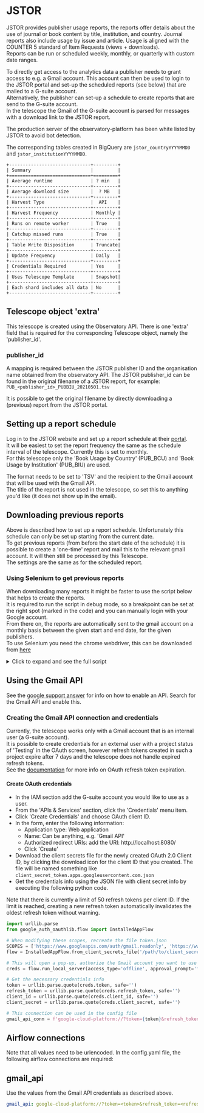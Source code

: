 # JSTOR

JSTOR provides publisher usage reports, the reports offer details about the use of journal or book content by title, institution, and country. 
Journal reports also include usage by issue and article. 
Usage is aligned with the COUNTER 5 standard of Item Requests (views + downloads).  
Reports can be run or scheduled weekly, monthly, or quarterly with custom date ranges. 

To directly get access to the analytics data a publisher needs to grant access to e.g. a Gmail account. 
This account can then be used to login to the JSTOR portal and set-up the scheduled reports (see below) that are
 mailed to a G-suite account.  
Alternatively, the publisher can set-up a schedule to create reports that are send to the G-suite account.  
In the telescope the Gmail of the G-suite account is parsed for messages with a download link to the JSTOR report.

The production server of the observatory-platform has been white listed by JSTOR to avoid bot detection.

The corresponding tables created in BigQuery are `jstor_countryYYYYMMDD` and `jstor_institutionYYYYMMDD`.

```eval_rst
+------------------------------+---------+
| Summary                      |         |
+==============================+=========+
| Average runtime              | ? min   |
+------------------------------+---------+
| Average download size        |  ? MB   |
+------------------------------+---------+
| Harvest Type                 |  API    |
+------------------------------+---------+
| Harvest Frequency            | Monthly |
+------------------------------+---------+
| Runs on remote worker        | True    |
+------------------------------+---------+
| Catchup missed runs          | True    |
+------------------------------+---------+
| Table Write Disposition      | Truncate|
+------------------------------+---------+
| Update Frequency             | Daily   |
+------------------------------+---------+
| Credentials Required         | Yes     |
+------------------------------+---------+
| Uses Telescope Template      | Snapshot|
+------------------------------+---------+
| Each shard includes all data | No      |
+------------------------------+---------+
```

## Telescope object 'extra'
This telescope is created using the Observatory API. There is one 'extra' field that is required for the
 corresponding Telescope object, namely the 'publisher_id'.   

### publisher_id
A mapping is required between the JSTOR publisher ID and the organisation name obtained from the observatory API.
The JSTOR publisher_id can be found in the original filename of a JSTOR report, for example:  
`PUB_<publisher_id>_PUBBIU_20210501.tsv`

It is possible to get the original filename by directly downloading a (previous) report from the JSTOR portal.

## Setting up a report schedule
Log in to the JSTOR website and set up a report schedule at their [portal](https://www.jstor.org/publisher-reports/#request-schedules).  
It will be easiest to set the report frequency the same as the schedule interval of the telescope. Currently this is set
 to monthly.  
For this telescope only the 'Book Usage by Country' (PUB_BCU) and 'Book Usage by Institution' (PUB_BIU) are used.  

The format needs to be set to 'TSV' and the recipient to the Gmail account that will be used with the Gmail API.  
The title of the report is not used in the telescope, so set this to anything you'd like (it does not show up in the email).  

## Downloading previous reports
Above is described how to set up a report schedule. Unfortunately this schedule can only be set up starting from the
 current date.  
To get previous reports (from before the start date of the schedule) it is possible to create a 'one-time' report and
 mail this to the relevant gmail account. It will then still be processed by this Telescope.  
The settings are the same as for the scheduled report.

### Using Selenium to get previous reports
When downloading many reports it might be faster to use the script below that helps to create the reports.  
It is required to run the script in debug mode, so a breakpoint can be set at the right spot (marked in the code) and
 you can manually login with your Google account.  
From there on, the reports are automatically sent to the gmail account on a monthly basis between the given start and
 end date, for the given publishers.  
To use Selenium you need the chrome webdriver, this can be downloaded from [here](https://chromedriver.chromium.org/downloads)

<details>
    <summary> Click to expand and see the full script </summary>

```python
import platform
import time
from datetime import datetime

import pendulum
from selenium import webdriver
from selenium.common.exceptions import ElementClickInterceptedException
from selenium.webdriver.common.action_chains import ActionChains
from selenium.webdriver.common.keys import Keys
from selenium.webdriver.support.ui import Select


def main():
    """ Create the JSTOR 'Book Usage by Country' and 'Book Usage by Institution' reports that are in the past and 
    can't be scheduled.
    Needs to be run in debug mode, because it requires manual sign in at breakpoint (to avoid bot detection).

    Reports are created at a monthly granularity between the start_date and end_date.
    The reports are created for each publisher in the 'publisher_names' list and a link to the report is send to the 
    email_address.
    
    There are some 'sleep' statements so the driver waits for the page to load.
    A common issue is that the driver fails at the 'select report' step. The dropdown menu becomes unclickable. It 
    might become clickable after waiting a few seconds or it is necessary to refresh the page and possibly do the 
    reCAPTCHA that shows up.
    
    :return: None.
    """

    """ Customise values """
    driver_path = '/path/to/chromedriver'
    # The publisher name is the exact text displayed when you click 'Select a publisher'
    publisher_names = ["UCL Press (uclpress)", "ANU Press (anuepress)"]
    email_address = 'address@gmail.com'
    start_date = pendulum.datetime(2018, 2, 1)
    end_date = pendulum.now()
    """ Customise values """

    # Initialise webdriver and go to jstor url to login
    driver = webdriver.Chrome(executable_path=driver_path)
    driver.implicitly_wait(10)
    driver.get('https://www.jstor.org/publisher-reports/')

    # Close cookies bar
    try:  # <-------- set breakpoint here and manually sign in
        driver.find_element_by_xpath('//*[@id="onetrust-close-btn-container"]/button').click()
    except:
        pass

    # Click 'create report'
    driver.find_element_by_id('create-report-button').click()

    # Loop through months
    period = pendulum.period(start_date, end_date)
    for dt in period.range('months'):
        # Loop through publishers
        for publisher_name in publisher_names:
            for report_type in ["PUB_BCU", "PUB_BIU"]:
                # Select the publisher
                select_publisher = Select(driver.find_element_by_id('institution-list'))
                select_publisher.select_by_visible_text(publisher_name)

                # Set report type to 'one-time'
                driver.find_element_by_id('is-scheduled-no').click()

                # Select the report type
                time.sleep(5)
                if driver.find_element_by_id('template-list').get_attribute('disabled'):
                    print('pause')  # <----- optionally add breakpoint to wait longer than 5s
                select_report = Select(driver.find_element_by_id('template-list'))
                select_report.select_by_value(report_type)

                # Skip month if month is not finished yet
                if dt.end_of('month') >= pendulum.now():
                    continue

                # Get start and end date of one month
                start_month = dt
                end_month = dt.end_of('month')

                # Set the start and end date
                set_calendar_dates(driver, start_month, end_month)

                # Set the report format
                driver.find_element_by_xpath('//*[@id="available-reports"]/div/fieldset[4]/div[2]/label').click()

                # Fill in email address
                if platform.system() == 'Darwin':
                    key = Keys.COMMAND
                else:
                    key = Keys.CONTROL
                driver.find_element_by_name('email_address').send_keys(key, "a")
                driver.find_element_by_name('email_address').send_keys(email_address)

                # Click continue
                driver.find_element_by_xpath('//*[@id="create-report"]/div[2]/pharos-button').click()

                # Click submit, test if duplicate report
                time.sleep(5)
                try:
                    # Submit if not duplicate
                    driver.find_element_by_xpath('//*[@id="create-report"]/div[2]/pharos-button[2]').click()
                    print(f'Created report, name: {publisher_name}, type: {report_type}, start: {start_month}, '
                          f'end: {end_month}')
                except ElementClickInterceptedException:
                    # Close if duplicate
                    if driver.find_element_by_xpath('//*[@id="available-reports"]/div/div/div/div['
                                                    '1]/span/strong').text == 'Duplicate report found!':
                        driver.find_element_by_xpath('//*[@id="create-report"]/button').click()
                        print(f'Report already exists, name: {publisher_name}, type: {report_type}, '
                              f'start: {start_month}, end: {end_month}')
                    else:
                        raise ElementClickInterceptedException

                # Click 'create report'
                time.sleep(5)
                create_report_button = driver.find_element_by_id('create-report-button')
                action = ActionChains(driver)
                action.move_to_element(create_report_button).click().perform()


def set_calendar_dates(driver: webdriver, start_date: pendulum, end_date: pendulum):
    """ Set the calendar date for the start and end date of the report.
    
    :param driver: The webdriver
    :param start_date: The start date of this report
    :param end_date: The end dat eof this report
    :return: None.
    """
    date_info = {start_date: {'calendar_id': 'start-calendar',
                              'date_id': 'begin-date',
                              'button': start_date.weekday() + start_date.day},
                 end_date: {'calendar_id': 'end-calendar',
                            'date_id': 'end-date',
                            'button': start_date.weekday() + start_date.day + end_date.day - 1}}
    for target_date, info in date_info.items():
        calendar_id = info['calendar_id']

        # Click to open calendar
        date_id = driver.find_element_by_id(info['date_id'])
        action = ActionChains(driver)
        action.move_to_element(date_id).click().perform()

        # Find currently set year and month
        set_date_str = driver.find_element_by_xpath(
            f'//*[@id="{calendar_id}"]/div/div[1]/button[3]/span').get_attribute("innerHTML")
        set_month = datetime.strptime(set_date_str, "%B %Y").month
        set_year = datetime.strptime(set_date_str, "%B %Y").year

        button_map = {'next_year': '5',
                      'previous_year': '1',
                      'next_month': '4',
                      'previous_month': '2'}

        # Go to previous year
        while target_date.year < set_year:
            set_date = go_to(driver, button_map['previous_year'], calendar_id)
            set_year = set_date.year

        # Go to next year
        while target_date.year > set_year:
            set_date = go_to(driver, button_map['next_year'], calendar_id)
            set_year = set_date.year

        # Go to previous month
        while target_date.month < set_month:
            set_date = go_to(driver, button_map['previous_month'], calendar_id)
            set_month = set_date.month

        # Go to next month
        while target_date.month > set_month:
            set_date = go_to(driver, button_map['next_month'], calendar_id)
            set_month = set_date.month

        # Set day, button number starts at
        button = info['button']
        driver.find_element_by_xpath(f'//*[@id="{calendar_id}"]/div/div[2]/div/div/div/div[2]/button[{button}]').click()

    # Check that set date matches target date
    assert driver.find_element_by_id('begin-date').get_attribute("value") == start_date.strftime('%Y-%m-%d')
    assert driver.find_element_by_id('end-date').get_attribute("value") == end_date.strftime('%Y-%m-%d')


def go_to(driver: webdriver, button: str, calendar_id: str) -> datetime:
    """ Click to go to the next/previous month/year
    
    :param driver: The webdriver
    :param button: The button number corresponding to next or previous and month or year
    :param calendar_id: The calendar id, either 'start calendar' or 'end calendar'
    :return: The month and year that the calendar was set to.
    """
    driver.find_element_by_xpath(f'//*[@id="{calendar_id}"]/div/div[1]/button[{button}]').click()
    set_date_str = driver.find_element_by_xpath(f'//*[@id="{calendar_id}"]/div/div[1]/button[3]/span').text
    set_date = datetime.strptime(set_date_str, "%B %Y")

    return set_date


if __name__ == '__main__':
    main()
```

</details>

## Using the Gmail API
See the [google support answer](https://support.google.com/googleapi/answer/6158841?hl=en) for info on how to enable an API.
Search for the Gmail API and enable this.

### Creating the Gmail API connection and credentials  
Currently, the telescope works only with a Gmail account that is an internal user (a G-suite account).  
It is possible to create credentials for an external user with a project status of 'Testing' in the OAuth screen, 
however refresh tokens created in such a project expire after 7 days and the telescope does not handle expired
 refresh tokens.  
See the [documentation](https://developers.google.com/identity/protocols/oauth2#expiration) for more info on OAuth
 refresh token expiration.  

#### Create OAuth credentials   
- In the IAM section add the G-suite account you would like to use as a user. 
- From the 'APIs & Services' section, click the 'Credentials' menu item.
- Click 'Create Credentials' and choose OAuth client ID.
- In the form, enter the following information:
  -  Application type: Web application
  -  Name: Can be anything, e.g. 'Gmail API'
  -  Authorized redirect URIs: add the URI: http://localhost:8080/
  -  Click 'Create'
- Download the client secrets file for the newly created OAuth 2.0 Client ID, by clicking the download icon for the 
  client ID that you created. The file will be named something like `client_secret_token.apps.googleusercontent.com.json`    
- Get the credentials info using the JSON file with client secret info by executing the following python code. 

Note that there is currently a limit of 50 refresh tokens per client ID. 
If the limit is reached, creating a new refresh token automatically invalidates the oldest refresh token without
 warning.  
```python
import urllib.parse
from google_auth_oauthlib.flow import InstalledAppFlow

# When modifying these scopes, recreate the file token.json
SCOPES = ['https://www.googleapis.com/auth/gmail.readonly', 'https://www.googleapis.com/auth/gmail.modify']
flow = InstalledAppFlow.from_client_secrets_file('/path/to/client_secret_token.apps.googleusercontent.com.json', SCOPES)

# This will open a pop-up, authorize the Gmail account you want to use
creds = flow.run_local_server(access_type='offline', approval_prompt='force', port=8080)

# Get the necessary credentials info
token = urllib.parse.quote(creds.token, safe='')
refresh_token = urllib.parse.quote(creds.refresh_token, safe='')
client_id = urllib.parse.quote(creds.client_id, safe='')
client_secret = urllib.parse.quote(creds.client_secret, safe='')

# This connection can be used in the config file
gmail_api_conn = f'google-cloud-platform://?token={token}&refresh_token={refresh_token}&client_id={client_id}&client_secret={client_secret}'
```

## Airflow connections
Note that all values need to be urlencoded.
In the config.yaml file, the following airflow connections are required:  

## gmail_api
Use the values from the Gmail API credentials as described above.

```yaml
gmail_api: google-cloud-platform://?token=<token>&refresh_token=<refresh_token>&client_id=<client_id>&client_secret=<client_secret>
```
